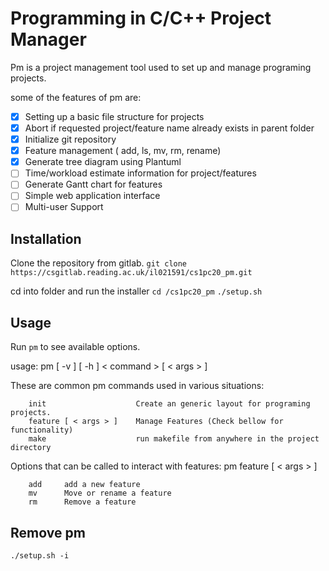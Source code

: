 # Programming in C/C++ Project Manager

Pm is a project management tool used to set up and manage programing projects.

some of the features of pm are:

- [x] Setting up a basic file structure for projects
- [x] Abort if requested project/feature name already exists in parent folder
- [x] Initialize git repository
- [x] Feature management ( add, ls, mv, rm, rename)
- [x] Generate tree diagram using Plantuml
- [ ] Time/workload estimate information for project/features
- [ ] Generate Gantt chart for features
- [ ] Simple web application interface
- [ ] Multi-user Support

## Installation

Clone the repository from gitlab.
`git clone https://csgitlab.reading.ac.uk/il021591/cs1pc20_pm.git`

cd into folder and run the installer
`cd /cs1pc20_pm`
`./setup.sh`

## Usage

Run `pm` to see available options.


usage: pm [ -v ] [ -h ]
< command > [ < args > ]

These are common pm commands used in various situations:

        init                    Create an generic layout for programing projects.
        feature [ < args > ]    Manage Features (Check bellow for functionality)
        make                    run makefile from anywhere in the project directory

Options that can be called to interact with features: pm feature [ < args > ]

        add     add a new feature
        mv      Move or rename a feature
        rm      Remove a feature 

## Remove pm

`./setup.sh -i`

